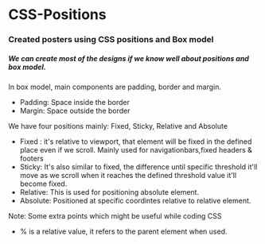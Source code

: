 # CSS-Positions
### Created posters using CSS positions and Box model
##### We can create most of the designs if we know well about positions and box model.
In box model, main components are padding, border and margin.
* Padding: Space inside the border
* Margin: Space outside the border

We have four positions mainly: Fixed, Sticky, Relative and Absolute
* Fixed : it's relative to viewport, that element will be fixed in the defined place even if we scroll. Mainly used for navigationbars,fixed headers & footers
* Sticky: It's also similar to fixed, the difference until specific threshold it'll move as we scroll when it reaches the defined threshold value it'll become fixed.
* Relative: This is used for positioning absolute element.
* Absolute: Positioned at specific coordintes relative to relative element.


Note: Some extra points which might be useful while coding CSS
* % is a relative value, it refers to the parent element when used.
  
  
